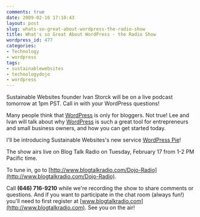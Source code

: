```yaml
---
comments: true
date: 2009-02-16 17:10:43
layout: post
slug: whats-so-great-about-wordpress-the-radio-show
title: What's so Great About WordPress - the Radio Show
wordpress_id: 477
categories:
- Technology
- wordpress
tags:
- sustainablewebsites
- technologydojo
- wordpress
---
```


Sustainable Websites founder Ivan Storck will be on a live podcast tomorrow at 1pm PST. Call in with your WordPress questions!




Many people think that [WordPress](http://www.sustainablewebsites.com/wordpress-pie) is only for bloggers. Not true! Lee and Ivan will talk about why [WordPress](http://www.sustainablewebsites.com/wordpress-hosting) is such a great tool for entrepreneurs and small business owners, and how you can get started today.




I'll be introducing Sustainable Websites's new service [WordPress Pie](http://www.sustainablewebsites.com/wordpress-pie)!


The show airs live on Blog Talk Radio on Tuesday, February 17 from 1-2 PM Pacific time.




To tune in, go to [http://www.blogtalkradio.com/Dojo-Radio](http://www.blogtalkradio.com/Dojo-Radio).




Call **(646) 716-9210** while we're recording the show to share comments or questions. And if you want to participate in the chat room (always fun!) you'll need to first register at [www.blogtalkradio.com](http://www.blogtalkradio.com).  See you on the air!
